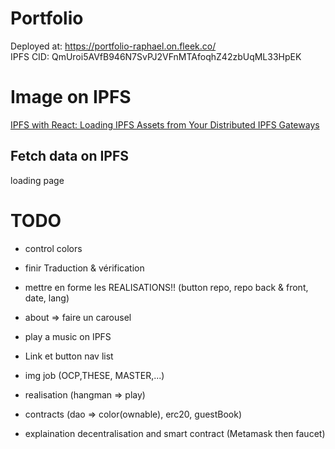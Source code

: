 # Portfolio

Deployed at: https://portfolio-raphael.on.fleek.co/  
IPFS CID: QmUroi5AVfB946N7SvPJ2VFnMTAfoqhZ42zbUqML33HpEK

# Image on IPFS

[IPFS with React: Loading IPFS Assets from Your Distributed IPFS Gateways](https://rossbulat.medium.com/ipfs-with-react-loading-ipfs-assets-from-your-distributed-ipfs-gateways-fc601c8307bf)

## Fetch data on IPFS

loading page

# TODO

- control colors
- finir Traduction & vérification
- mettre en forme les REALISATIONS!! (button repo, repo back & front, date, lang)
- about => faire un carousel
- play a music on IPFS

- Link et button nav list

- img job (OCP,THESE, MASTER,...)
- realisation (hangman => play)
- contracts (dao => color(ownable), erc20, guestBook)
- explaination decentralisation and smart contract (Metamask then faucet)
